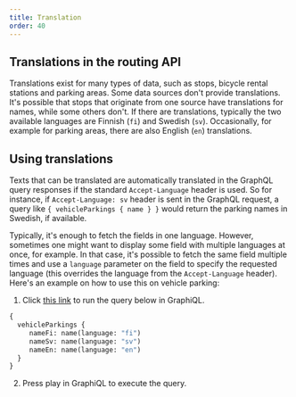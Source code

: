 ```yaml
---
title: Translation
order: 40
---
```


## Translations in the routing API

Translations exist for many types of data, such as stops, bicycle rental stations and parking areas. Some data sources
don't provide translations. It's possible that stops that originate from one source have translations for names, while
some others don't. If there are translations, typically the two available languages are Finnish (`fi`) and Swedish (`sv`).
Occasionally, for example for parking areas, there are also English (`en`) translations.

## Using translations

Texts that can be translated are automatically translated in the GraphQL query responses if the standard `Accept-Language` header is used.
So for instance, if `Accept-Language: sv` header is sent in the GraphQL request, a query like `{ vehicleParkings { name } }` would return
the parking names in Swedish, if available.

Typically, it's enough to fetch the fields in one language. However, sometimes one might want to display some field with multiple languages
at once, for example. In that case, it's possible to fetch the same field multiple times and use a `language` parameter on the field to
specify the requested language (this overrides the language from the `Accept-Language` header). Here's an example on how to use this on
vehicle parking:

1. Click [this link](https://api.digitransit.fi/graphiql/hsl/v2?query=%257B%250A%2520%2520vehicleParkings%2520%257B%250A%2520%2520%2520%2520%2520nameFi%253A%2520name%28language%253A%2520%2522fi%2522%29%250A%2520%2520%2520%2520%2520nameSv%253A%2520name%28language%253A%2520%2522sv%2522%29%250A%2520%2520%2520%2520%2520nameEn%253A%2520name%28language%253A%2520%2522en%2522%29%250A%2520%2520%257D%250A%257D) to run the query below in GraphiQL.

```graphql
{
  vehicleParkings {
     nameFi: name(language: "fi")
     nameSv: name(language: "sv")
     nameEn: name(language: "en")
  }
}
```

2. Press play in GraphiQL to execute the query.
